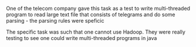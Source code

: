 One of the telecom company gave this task as a test to write multi-threaded program to read large
text file that consists of telegrams and do some parsing - the parsing rules were speficic 

The specific task was such that one cannot use Hadoop. They were really testing to see one could write
multi-threaded programs in java


